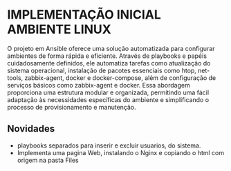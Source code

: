 # IMPLEMENTAÇÃO INICIAL AMBIENTE LINUX

O projeto em Ansible oferece uma solução automatizada para configurar ambientes de forma rápida e eficiente.
Através de playbooks e papéis cuidadosamente definidos, ele automatiza tarefas como atualização do sistema operacional,
instalação de pacotes essenciais como htop, net-tools, zabbix-agent, docker e docker-compose, além de configuração de
serviços básicos como zabbix-agent e docker. Essa abordagem proporciona uma estrutura modular e organizada, permitindo
uma fácil adaptação às necessidades específicas do ambiente e simplificando o processo de provisionamento e manutenção.

## Novidades

- playbooks separados para inserir e excluir usuarios, do sistema.
- Implementa uma pagina Web, instalando o Nginx e copiando o html com origem na pasta Files